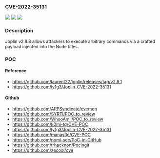 ### [CVE-2022-35131](https://cve.mitre.org/cgi-bin/cvename.cgi?name=CVE-2022-35131)
![](https://img.shields.io/static/v1?label=Product&message=n%2Fa&color=blue)
![](https://img.shields.io/static/v1?label=Version&message=n%2Fa&color=blue)
![](https://img.shields.io/static/v1?label=Vulnerability&message=n%2Fa&color=brighgreen)

### Description

Joplin v2.8.8 allows attackers to execute arbitrary commands via a crafted payload injected into the Node titles.

### POC

#### Reference
- https://github.com/laurent22/joplin/releases/tag/v2.9.1
- https://github.com/ly1g3/Joplin-CVE-2022-35131

#### Github
- https://github.com/ARPSyndicate/cvemon
- https://github.com/SYRTI/POC_to_review
- https://github.com/WhooAmii/POC_to_review
- https://github.com/k0mi-tg/CVE-POC
- https://github.com/ly1g3/Joplin-CVE-2022-35131
- https://github.com/manas3c/CVE-POC
- https://github.com/nomi-sec/PoC-in-GitHub
- https://github.com/trhacknon/Pocingit
- https://github.com/zecool/cve

